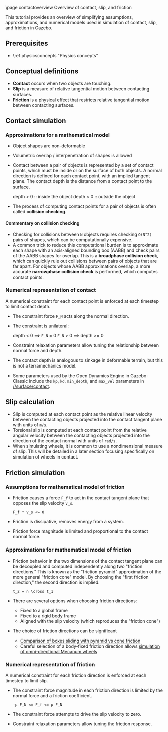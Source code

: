 \page contactoverview Overview of contact, slip, and friction

This tutorial provides an overview of simplifying assumptions, approximations,
and numerical models used in simulation of contact, slip, and friction in
Gazebo.

## Prerequisites

- \ref physicsconcepts "Physics concepts"

## Conceptual definitions

- **Contact** occurs when two objects are touching.
- **Slip** is a measure of relative tangential motion between contacting surfaces.
- **Friction** is a physical effect that restricts relative tangential motion
  between contacting surfaces.

<!-- image of boxes touching, slipping -->

## Contact simulation

### Approximations for a mathematical model

- Object shapes are non-deformable
- Volumetric overlap / interpenetration of shapes is allowed
- Contact between a pair of objects is represented by a set of contact points,
  which must be inside or on the surface of both objects. A normal direction is
  defined for each contact point, with an implied tangent plane. The contact
  depth is the distance from a contact point to the surface.

  depth > 0 :: inside the object
  depth < 0 :: outside the object

- The process of computing contact points for a pair of objects is often called
  **collision checking**.

#### Commentary on collision checking

- Checking for collisions between `N` objects requires checking `O(N^2)` pairs
  of shapes, which can be computationally expensive.
- A common trick to reduce this computational burden is to approximate each
  shape with an axis-aligned bounding box (AABB) and check pairs of the AABB
  shapes for overlap. This is a **broadphase collision check**, which can
  quickly rule out collisions between pairs of objects that are far apart.
  For objects whose AABB approximations overlap, a more accurate **narrowphase
  collision check** is performed, which computes contact points.

### Numerical representation of contact

A numerical constraint for each contact point is enforced at each timestep to
limit contact depth.

- The constraint force `F_N` acts along the normal direction.
- The constraint is unilateral:

  depth < 0 ==> `F_N` = 0
  `F_N` > 0 ==> depth >= 0

- Constraint relaxation parameters allow tuning the relationship between normal
  force and depth.
- The contact depth is analogous to sinkage in deformable terrain, but this is
  not a terramechanics model.
- Some parameters used by the Open Dynamics Engine in Gazebo-Classic include
  the `kp`, `kd`, `min_depth`, and `max_vel` parameters in
  [//surface/contact](http://sdformat.org/spec?ver=1.11&elem=collision#surface_contact).

## Slip calculation

- Slip is computed at each contact point as the relative linear velocity
  between the contacting objects projected into the contact tangent plane
  with units of `m/s`.
- Torsional slip is computed at each contact point from the relative angular
  velocity between the contacting objects projected into the direction of the
  contact normal with units of `rad/s`.
- When simulating wheels, it is common to use a nondimensional measure of slip.
  This will be detailed in a later section focusing specifically on simulation
  of wheels in contact.

## Friction simulation

### Assumptions for mathematical model of friction

- Friction causes a force `F_f` to act in the contact tangent plane that
  opposes the slip velocity `v_s`.

  `F_f * v_s <= 0`

- Friction is dissipative, removes energy from a system.
- Friction force magnitude is limited and proportional to the contact normal
  force.

### Approximations for mathematical model of friction

- Friction behavior in the two dimensions of the contact tangent plane can be
  decoupled and computed independently along two "friction directions."
  This is known as the "friction pyramid" approximation of the more general
  "friction cone" model.
  By choosing the "first friction direction," the second direction is implied.

  `t_2 = n \cross t_1`

- There are several options when choosing friction directions:
    - Fixed to a global frame
    - Fixed to a rigid body frame
    - Aligned with the slip velocity (which reproduces the "friction cone")
- The choice of friction directions can be significant
    - [Comparison of boxes sliding with pyramid vs cone friction](https://classic.gazebosim.org/tutorials?tut=physics_params&cat=physics#Frictionparameters)
    - Careful selection of a body-fixed friction direction allows [simulation
      of omni-directional Mecanum wheels](https://github.com/gazebosim/gz-sim/blob/gz-sim8/examples/worlds/mecanum_drive.sdf)

### Numerical representation of friction

A numerical constraint for each friction direction is enforced at each timestep
to limit slip.

- The constraint force magnitude in each friction direction is limited by the
  normal force and a friction coefficient.

  `-µ F_N <= F_f <= µ F_N`

- The constraint force attempts to drive the slip velocity to zero.
- Constraint relaxation parameters allow tuning the friction response.

<!-- plot showing effect of slip compliance -->
